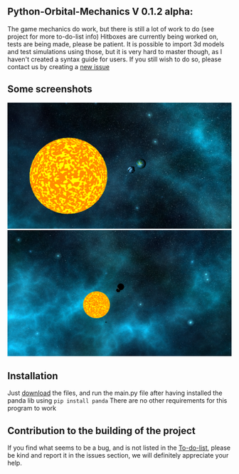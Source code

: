 ## Python-Orbital-Mechanics V 0.1.2 alpha: 
The game mechanics do work, but there is still a lot of work to do (see project for more to-do-list info)
Hitboxes are currently being worked on, tests are being made, please be patient. It is possible to import 3d models and test simulations using those, but it is very hard to master though, as I haven't created a syntax guide for users. If you still wish to do so, please contact us by creating a [new issue](https://github.com/the-fancy-corporation/The-PyOS-Project/issues/new/choose)

## Some screenshots
![here is the current scenery](/Screenshots/Scrnshot_1.png)
![Some other cool shots](/Screenshots/Scrnshot_2.png)

## Installation
Just [download](https://github.com/the-fancy-corporation/The-PyOS-Project/archive/master.zip) the files, and run the main.py file after having installed the panda lib using `pip install panda`
There are no other requirements for this program to work

## Contribution to the building of the project
If you find what seems to be a bug, and is not listed in the [To-do-list](https://github.com/the-fancy-corporation/The-PyOS-Project/projects/1), please be kind and report it in the issues section, we will definitely appreciate your help.
